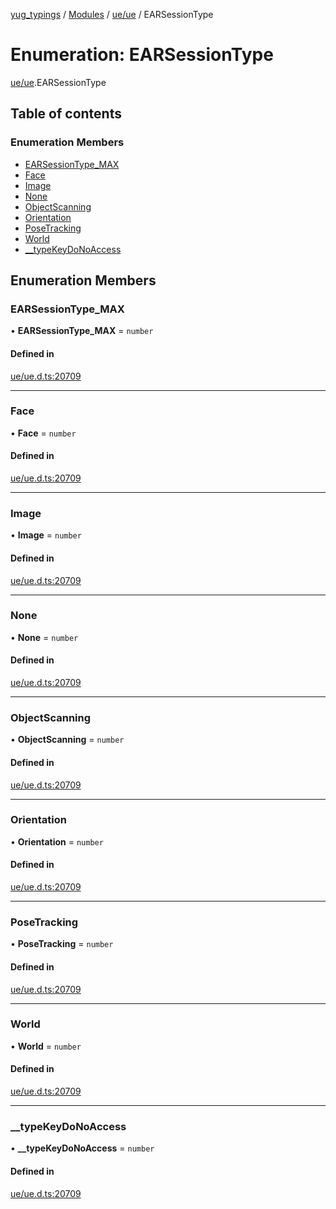 [yug_typings](../README.md) / [Modules](../modules.md) / [ue/ue](../modules/ue_ue.md) / EARSessionType

# Enumeration: EARSessionType

[ue/ue](../modules/ue_ue.md).EARSessionType

## Table of contents

### Enumeration Members

- [EARSessionType\_MAX](ue_ue.EARSessionType.md#earsessiontype_max)
- [Face](ue_ue.EARSessionType.md#face)
- [Image](ue_ue.EARSessionType.md#image)
- [None](ue_ue.EARSessionType.md#none)
- [ObjectScanning](ue_ue.EARSessionType.md#objectscanning)
- [Orientation](ue_ue.EARSessionType.md#orientation)
- [PoseTracking](ue_ue.EARSessionType.md#posetracking)
- [World](ue_ue.EARSessionType.md#world)
- [\_\_typeKeyDoNoAccess](ue_ue.EARSessionType.md#__typekeydonoaccess)

## Enumeration Members

### EARSessionType\_MAX

• **EARSessionType\_MAX** = `number`

#### Defined in

[ue/ue.d.ts:20709](https://github.com/YugMetaverse/yug_typings/blob/25cad34/ue/ue.d.ts#L20709)

___

### Face

• **Face** = `number`

#### Defined in

[ue/ue.d.ts:20709](https://github.com/YugMetaverse/yug_typings/blob/25cad34/ue/ue.d.ts#L20709)

___

### Image

• **Image** = `number`

#### Defined in

[ue/ue.d.ts:20709](https://github.com/YugMetaverse/yug_typings/blob/25cad34/ue/ue.d.ts#L20709)

___

### None

• **None** = `number`

#### Defined in

[ue/ue.d.ts:20709](https://github.com/YugMetaverse/yug_typings/blob/25cad34/ue/ue.d.ts#L20709)

___

### ObjectScanning

• **ObjectScanning** = `number`

#### Defined in

[ue/ue.d.ts:20709](https://github.com/YugMetaverse/yug_typings/blob/25cad34/ue/ue.d.ts#L20709)

___

### Orientation

• **Orientation** = `number`

#### Defined in

[ue/ue.d.ts:20709](https://github.com/YugMetaverse/yug_typings/blob/25cad34/ue/ue.d.ts#L20709)

___

### PoseTracking

• **PoseTracking** = `number`

#### Defined in

[ue/ue.d.ts:20709](https://github.com/YugMetaverse/yug_typings/blob/25cad34/ue/ue.d.ts#L20709)

___

### World

• **World** = `number`

#### Defined in

[ue/ue.d.ts:20709](https://github.com/YugMetaverse/yug_typings/blob/25cad34/ue/ue.d.ts#L20709)

___

### \_\_typeKeyDoNoAccess

• **\_\_typeKeyDoNoAccess** = `number`

#### Defined in

[ue/ue.d.ts:20709](https://github.com/YugMetaverse/yug_typings/blob/25cad34/ue/ue.d.ts#L20709)

